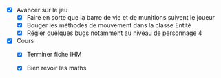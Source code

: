 - [x] Avancer sur le jeu
	- [x] Faire en sorte que la barre de vie et de munitions suivent le joueur
	- [x] Bouger les méthodes de mouvement dans la classe Entité
	- [x] Régler quelques bugs notamment au niveau de personnage 4

- [x] Cours
	- [x] Terminer fiche IHM
	- [x] Bien revoir les maths

